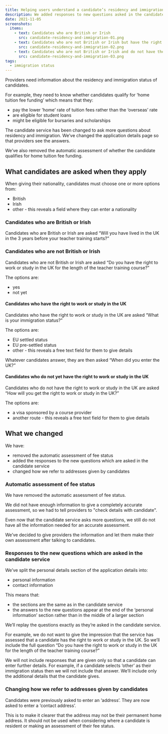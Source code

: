 ```yaml
---
title: Helping users understand a candidate’s residency and immigration status
description: We added responses to new questions asked in the candidate service and removed the automatic assessment of fee status.
date: 2021-11-05
screenshots:
  items:
    - text: Candidates who are British or Irish
      src: candidate-residency-and-immigration-01.png
    - text: Candidates who are not British or Irish but have the right to work or study in the UK
      src: candidate-residency-and-immigration-02.png
    - text: Candidates who are not British or Irish and do not have the right to work or study in the UK
      src: candidate-residency-and-immigration-03.png
tags:
  - immigration status
---
```


Providers need information about the residency and immigration status of candidates.

For example, they need to know whether candidates qualify for ‘home tuition fee funding’ which means that they:

- pay the lower ’home’ rate of tuition fees rather than the ‘overseas’ rate
- are eligible for student loans
- might be eligible for bursaries and scholarships

The candidate service has been changed to ask more questions about residency and immigration. We’ve changed the application details page so that providers see the answers.

We’ve also removed the automatic assessment of whether the candidate qualifies for home tuition fee funding.

## What candidates are asked when they apply

When giving their nationality, candidates must choose one or more options from:

- British
- Irish
- other - this reveals a field where they can enter a nationality

### Candidates who are British or Irish

Candidates who are British or Irish are asked “Will you have lived in the UK in the 3 years before your teacher training starts?”

### Candidates who are not British or Irish

Candidates who are not British or Irish are asked “Do you have the right to work or study in the UK for the length of the teacher training course?”

The options are:

- yes
- not yet

#### Candidates who have the right to work or study in the UK

Candidates who have the right to work or study in the UK are asked “What is your immigration status?”

The options are:

- EU settled status
- EU pre-settled status
- other - this reveals a free text field for them to give details

Whatever candidates answer, they are then asked “When did you enter the UK?”

#### Candidates who do not yet have the right to work or study in the UK

Candidates who do not have the right to work or study in the UK are asked “How will you get the right to work or study in the UK?”

The options are:

- a visa sponsored by a course provider
- another route - this reveals a free text field for them to give details

## What we changed

We have:

- removed the automatic assessment of fee status
- added the responses to the new questions which are asked in the candidate service
- changed how we refer to addresses given by candidates

### Automatic assessment of fee status

We have removed the automatic assessment of fee status.

We did not have enough information to give a completely accurate assessment, so we had to tell providers to "check details with candidate".

Even now that the candidate service asks more questions, we still do not have all the information needed for an accurate assessment.

We’ve decided to give providers the information and let them make their own assessment after talking to candidates.

### Responses to the new questions which are asked in the candidate service

We’ve split the personal details section of the application details into:

- personal information
- contact information

This means that:

- the sections are the same as in the candidate service
- the answers to the new questions appear at the end of the ‘personal information’ section rather than in the middle of a larger section

We’ll replay the questions exactly as they’re asked in the candidate service.

For example, we do not want to give the impression that the service has assessed that a candidate has the right to work or study in the UK. So we’ll include the full question “Do you have the right to work or study in the UK for the length of the teacher training course?”

We will not include responses that are given only so that a candidate can enter further details. For example, if a candidate selects ‘other’ as their immigration status then we will not include that answer. We’ll include only the additional details that the candidate gives.

### Changing how we refer to addresses given by candidates

Candidates were previously asked to enter an ‘address’. They are now asked to enter a ‘contact address’.

​​​​This is to make it clearer that the address may not be their permanent home address. It should not be used when considering where a candidate is resident or making an assessment of their fee status.
